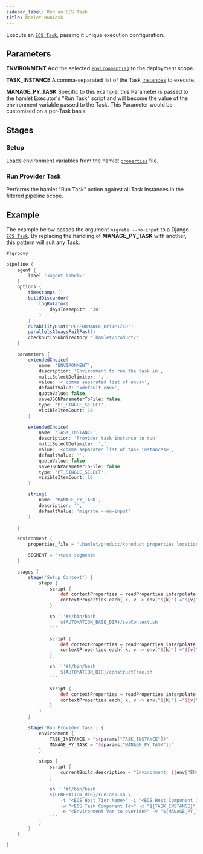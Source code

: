 ```yaml
---
sidebar_label: Run an ECS Task
title: hamlet RunTask
---
```

Execute an [`ECS Task`](/reference?type=component&instance=task), passing it unique execution configuration.

## Parameters

**ENVIRONMENT**
Add the selected [`environment(s)`](../../../../../in-depth/foundations/terminology#environment) to the deployment scope.

**TASK_INSTANCE**
A comma-separated list of the Task [Instances](../../../../../in-depth/foundations/terminology#instance) to execute.

**MANAGE_PY_TASK**
Specific to this example, this Parameter is passed to the hamlet Executor's "Run Task" script and will become the value of the environment variable passed to the Task. This Parameter would be customised on a per-Task basis.

## Stages

### Setup

Loads environment variables from the hamlet [`properties`](../properties/properties) file.

### Run Provider Task

Performs the hamlet "Run Task" action against all Task Instances in the filtered pipeline scope.

## Example

The example below passes the argument `migrate --no-input` to a Django [`ECS Task`](/reference?type=component&instance=task). By replacing the handling of **MANAGE_PY_TASK** with another, this pattern will suit any Task.

```groovy
#!groovy

pipeline {
    agent {
        label '<agent label>'
    }
    options {
        timestamps ()
        buildDiscarder(
            logRotator(
                daysToKeepStr: '30'
            )
        )
        durabilityHint('PERFORMANCE_OPTIMIZED')
        parallelsAlwaysFailFast()
        checkoutToSubdirectory '.hamlet/product/'
    }

    parameters {
        extendedChoice(
            name: 'ENVIRONMENT',
            description: 'Environment to run the task in',
            multiSelectDelimiter: ',',
            value: '< comma separated list of envs>',
            defaultValue: '<default env>',
            quoteValue: false,
            saveJSONParameterToFile: false,
            type: 'PT_SINGLE_SELECT',
            visibleItemCount: 10
        )

        extendedChoice(
            name: 'TASK_INSTANCE',
            description: 'Provider task instance to run',
            multiSelectDelimiter: ',',
            value: '<comma separated list of task instances>',
            defaultValue: '',
            quoteValue: false,
            saveJSONParameterToFile: false,
            type: 'PT_SINGLE_SELECT',
            visibleItemCount: 10
        )

        string(
            name: 'MANAGE_PY_TASK',
            description: '',
            defaultValue: 'migrate --no-input'
        )

    }

    environment {
        properties_file = '.hamlet/product/<product properties location>'

        SEGMENT = '<task segment>'
    }

    stages {
        stage('Setup Context') {
            steps {
                script {
                    def contextProperties = readProperties interpolate: true, file: "${env.properties_file}";
                    contextProperties.each{ k, v -> env["${k}"] ="${v}" }
                }

                sh '''#!/bin/bash
                    ${AUTOMATION_BASE_DIR}/setContext.sh
                '''

                script {
                    def contextProperties = readProperties interpolate: true, file: "${WORKSPACE}/context.properties";
                    contextProperties.each{ k, v -> env["${k}"] ="${v}" }
                }

                sh '''#!/bin/bash
                    ${AUTOMATION_DIR}/constructTree.sh
                '''

                script {
                    def contextProperties = readProperties interpolate: true, file: "${WORKSPACE}/context.properties";
                    contextProperties.each{ k, v -> env["${k}"] ="${v}" }
                }
            }
        }

        stage('Run Provider Task') {
            environment {
                TASK_INSTANCE = "${params["TASK_INSTANCE"]}"
                MANAGE_PY_TASK = "${params["MANAGE_PY_TASK"]}"
            }

            steps {
                script {
                    currentBuild.description = "Environment: ${env["ENVIRONMENT"]} - Instance: ${env["TASK_INSTANCE"]}"
                }

                sh '''#!/bin/bash
                ${GENERATION_DIR}/runTask.sh \
                    -t "<ECS Host Tier Name>" -i "<ECS Host Component Id>" \
                    -w "<ECS Task Component Id>" -x "${TASK_INSTANCE}" -y "" -c "<ECS Task Container Id>" \
                    -e "<Environment Var to overide>" -v "${MANAGE_PY_TASK}"
                '''
            }
        }
    }

}
```
